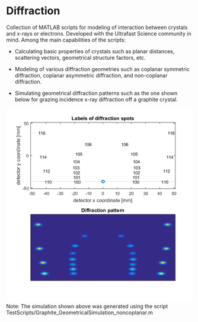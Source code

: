 # Diffraction
Collection of MATLAB scripts for modeling of interaction between crystals and x-rays or electrons. Developed with the Ultrafast Science community in mind. Among the main capabilities of the scripts:

- Calculating basic properties of crystals such as planar distances, scattering vectors, geometrical structure factors, etc.

- Modeling of various diffraction geometries such as coplanar symmetric diffraction, coplanar asymmetric diffraction, and non-coplanar diffraction.

- Simulating geometrical diffraction patterns such as the one shown below for grazing incidence x-ray diffraction off a graphite crystal. 

![sample_xrd_pattern.](sample_xrd_pattern.png)
Note: The simulation shown above was generated using the script TestScripts/Graphite_GeometricalSimulation_noncoplanar.m 
